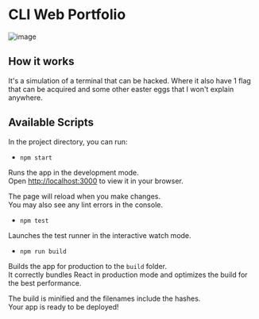 # CLI Web Portfolio

![image](https://user-images.githubusercontent.com/79164995/184561218-2c52865c-2dd3-4154-a529-51262c63aa91.png)


## How it works

It's a simulation of a terminal that can be hacked. Where it also have 1 flag that can be acquired and some other easter eggs that I won't explain anywhere.

## Available Scripts

In the project directory, you can run:

- `npm start`

Runs the app in the development mode.\
Open [http://localhost:3000](http://localhost:3000) to view it in your browser.

The page will reload when you make changes.\
You may also see any lint errors in the console.

- `npm test`

Launches the test runner in the interactive watch mode.

- `npm run build`

Builds the app for production to the `build` folder.\
It correctly bundles React in production mode and optimizes the build for the best performance.

The build is minified and the filenames include the hashes.\
Your app is ready to be deployed!


